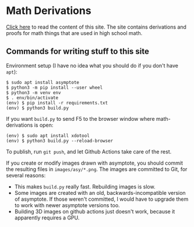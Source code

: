 # Math Derivations

[Click here](https://akuli.github.io/math-derivations)
to read the content of this site.
The site contains derivations and proofs for math things
that are used in high school math.

## Commands for writing stuff to this site

Environment setup (I have no idea what you should do if you don't have `apt`):

```
$ sudo apt install asymptote
$ python3 -m pip install --user wheel
$ python3 -m venv env
$ . env/bin/activate
(env) $ pip install -r requirements.txt
(env) $ python3 build.py
```

If you want `build.py` to send F5 to the browser window where math-derivations is open:

```
(env) $ sudo apt install xdotool
(env) $ python3 build.py --reload-browser
```

To publish, run `git push`, and let Github Actions take care of the rest.

If you create or modify images drawn with asymptote,
you should commit the resulting files in `images/asy/*.png`.
The images are committed to Git, for several reasons:
- This makes `build.py` really fast. Rebuilding images is slow.
- Some images are created with an old, backwards-incompatible version of asymptote.
    If those weren't committed, I would have to upgrade them to work with newer asymptote versions too.
- Building 3D images on github actions just doesn't work, because it apparently requires a GPU.
